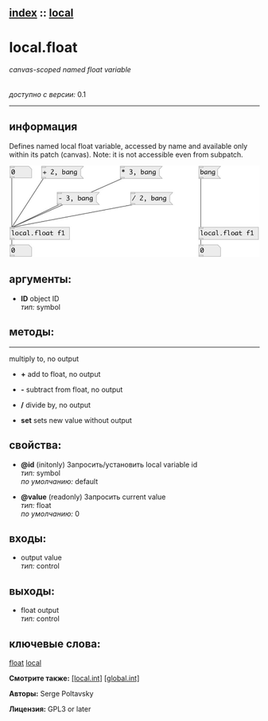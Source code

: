 [index](index.html) :: [local](category_local.html)
---

# local.float

###### canvas-scoped named float variable

*доступно с версии:* 0.1

---


## информация
Defines named local float variable, accessed by name and available only within its patch (canvas). Note: it is not accessible even from subpatch.


[![example](../examples/img/local.float.jpg)](../examples/pd/local.float.pd)



## аргументы:

* **ID**
object ID<br>
_тип:_ symbol<br>



## методы:

* *****
multiply to, no output<br>

* **+**
add to float, no output<br>

* **-**
subtract from float, no output<br>

* **/**
divide by, no output<br>

* **set**
sets new value without output<br>




## свойства:

* **@id** (initonly)
Запросить/установить local variable id<br>
_тип:_ symbol<br>
_по умолчанию:_ default<br>

* **@value** (readonly)
Запросить current value<br>
_тип:_ float<br>
_по умолчанию:_ 0<br>



## входы:

* output value<br>
_тип:_ control



## выходы:

* float output<br>
_тип:_ control



## ключевые слова:

[float](keywords/float.html)
[local](keywords/local.html)



**Смотрите также:**
[\[local.int\]](local.int.html)
[\[global.int\]](global.int.html)




**Авторы:** Serge Poltavsky




**Лицензия:** GPL3 or later





